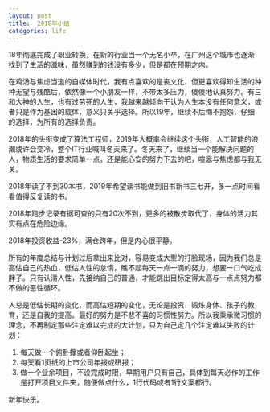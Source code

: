 ```yaml
---
layout: post
title:  2018年小结
categories: life
---
```

18年彻底完成了职业转换，在新的行业当一个无名小卒，在广州这个城市也逐渐找到了生活的滋味，虽然赚到的钱没有多少，但是都在预期之内。

在鸡汤与焦虑当道的自媒体时代，我有点喜欢的是丧文化，但更喜欢得知生活的种种无望与残酷后，依然像一个小朋友一样，不带太多压力，傻傻地认真努力。有三和大神的人生，也有过劳死的人生，我越来越倾向于认为人生本没有任何意义，或者只是作为基因的载体，意义只关乎选择。所以19年，继续不后悔不抱怨，仔细的选择，为所有的选择负责。

2018年的头衔变成了算法工程师，2019年大概率会继续这个头衔，人工智能的浪潮或许会变冷，整个IT行业喊叫冬天来了。冬天来了，继续当一个能解决问题的人，物质生活的要求简单一点，还是能心安的努力下去的吧，喧嚣与焦虑都与我无关。

2018年读了不到30本书，2019年希望读书能做到旧书新书三七开，多一点时间看看值得反复读的书。

2018年跑步记录有据可查的只有20次不到，更多的被散步取代了，身体的活力其实有点在危险边缘。

2018年投资收益-23%，满仓跨年，但是内心很平静。

所有的年度总结与计划过后拿出来比对，容易变成大型的打脸现场，因为我们总是高估自己的热血，低估人性的怠惰，瞧不起每天一点一滴的努力，想要一口气吃成胖子。只有认清人性，先接纳自己的普通，才能跳出目标定得太高与一点点努力都不做的恶性循环。

人总是低估长期的变化，而高估短期的变化，无论是投资、锻炼身体、孩子的教育，还是自我的提高。最好的努力是不悲不喜的习惯性努力。所以我秉承微习惯的理念，不再制定那些注定难以完成的大计划，只为自己定几个注定难以失败的计划：

1. 每天做一个俯卧撑或者仰卧起坐；
2. 每天看1页纸的上市公司年报或研报；
3. 做一个业余项目，不设完成时限，早期用户只有自己，具体到每天必作的工作是打开项目文件夹，随便做点什么，1行代码或者1行文案都行。

新年快乐。


